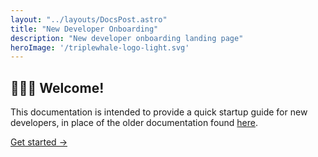 ```yaml
---
layout: "../layouts/DocsPost.astro"
title: "New Developer Onboarding"
description: "New developer onboarding landing page"
heroImage: '/triplewhale-logo-light.svg'
---
```


<style>
  article img { max-width: 350px; }
  time, .toc { display: none !important }
</style>

## 🐳🐳🐳 Welcome!

This documentation is intended to provide a quick startup guide for new developers, in place of the older documentation found [here](https://docs.google.com/document/d/1FxmH7eIDj0x3-BvxqiavkDCKvpjidL0aLaGz4Ray_dY/edit#).

[Get started &rarr;](/docs)